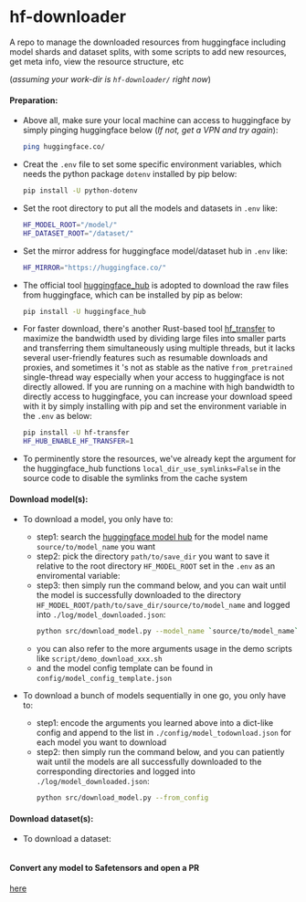# hf-downloader
A repo to manage the downloaded resources from huggingface including model shards and dataset splits, with some scripts to add new resources, get meta info, view the resource structure, etc

(*assuming your work-dir is `hf-downloader/` right now*)

#### Preparation:

* Above all, make sure your local machine can access to huggingface by simply pinging huggingface below (*If not, get a VPN and try again*):
  ```sh
  ping huggingface.co/
  ```

* Creat the `.env` file to set some specific environment variables, which needs the python package `dotenv` installed by pip below:
  ```sh
  pip install -U python-dotenv
  ```
  
* Set the root directory to put all the models and datasets in `.env` like:
  ```sh
  HF_MODEL_ROOT="/model/"
  HF_DATASET_ROOT="/dataset/"
  ```

* Set the mirror address for huggingface model/dataset hub in `.env` like:
  ```sh
  HF_MIRROR="https://huggingface.co/"
  ```

* The official tool [huggingface_hub](https://huggingface.co/docs/huggingface_hub/guides/download) is adopted to download the raw files from huggingface, which can be installed by pip as below:
  ```sh
  pip install -U huggingface_hub
  ```
* For faster download, there's another Rust-based tool [hf_transfer](https://huggingface.co/docs/huggingface_hub/v0.19.3/package_reference/environment_variables#hfhubenablehftransfer) to maximize the bandwidth used by dividing large files into smaller parts and transferring them simultaneously using multiple threads, but it lacks several user-friendly features such as resumable downloads and proxies, and sometimes it 's not as stable as the native `from_pretrained` single-thread way especially when your access to huggingface is not directly allowed. If you are running on a machine with high bandwidth to directly access to huggingface, you can increase your download speed with it by simply installing with pip and set the environment variable in the `.env` as below:
  ```sh
  pip install -U hf-transfer
  HF_HUB_ENABLE_HF_TRANSFER=1
  ```
* To perminently store the resources, we've already kept the argument for the huggingface_hub functions `local_dir_use_symlinks=False` in the source code to disable the symlinks from the cache system

#### Download model(s):

* To download a model, you only have to:
  * step1: search the [huggingface model hub](https://huggingface.co/models/) for the model name `source/to/model_name` you want
  * step2: pick the directory `path/to/save_dir` you want to save it relative to the root directory `HF_MODEL_ROOT` set in the `.env` as an enviromental variable:
  * step3: then simply run the command below, and you can wait until the model is successfully downloaded to the directory `HF_MODEL_ROOT/path/to/save_dir/source/to/model_name` and logged into `./log/model_downloaded.json`:
    ```sh
    python src/download_model.py --model_name `source/to/model_name` --save_dir `path/to/save_dir`
    ```
  * you can also refer to the more arguments usage in the demo scripts like `script/demo_download_xxx.sh`
  * and the model config template can be found in `config/model_config_template.json`

* To download a bunch of models sequentially in one go, you only have to:
  * step1: encode the arguments you learned above into a dict-like config and append to the list in `./config/model_todownload.json` for each model you want to download
  * step2: then simply run the command below, and you can patiently wait until the models are all successfully downloaded to the corresponding directories and logged into `./log/model_downloaded.json`: 
    ```sh
    python src/download_model.py --from_config
    ```

#### Download dataset(s):

* To download a dataset:
  ```sh
  
  ```


#### Convert any model to Safetensors and open a PR

[here](https://huggingface.co/spaces/safetensors/convert)